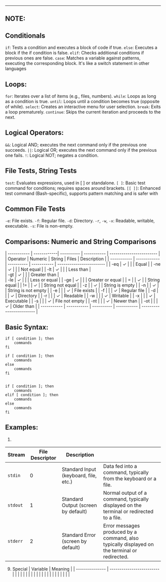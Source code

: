 -----------------------------------------
NOTE: 
-----------------------------------------

## Conditionals
 `if`: Tests a condition and executes a block of code if true.
 `else`: Executes a block if the if condition is false.
 `elif`: Checks additional conditions if previous ones are false.
 `case`: Matches a variable against patterns, executing the corresponding block. It's like a switch statement in other languages
    
## Loops:
 `for`: Iterates over a list of items (e.g., files, numbers).
 `while`: Loops as long as a condition is true.
 `until`: Loops until a condition becomes true (opposite of while).
 `select`: Creates an interactive menu for user selection.
 `break`: Exits a loop prematurely.
 `continue`: Skips the current iteration and proceeds to the next.


## Logical Operators:
 `&&`: Logical AND; executes the next command only if the previous one succeeds.
 `||`: Logical OR; executes the next command only if the previous one fails.
 `!`: Logical NOT; negates a condition.


## File Tests, String Tests
 `test`: Evaluates expressions, used in [ ] or standalone.
 `[ ]`: Basic test command for conditions; requires spaces around brackets.
 `[[ ]]`: Enhanced test command (Bash-specific), supports pattern matching and is safer with


## Common File Tests
 `-e`: File exists.
 `-f`: Regular file.
 `-d`: Directory.
 `-r`, `-w`, `-x`: Readable, writable, executable.
 `-s`: File is non-empty.


## Comparisons: Numeric and String Comparisons

| ----------- | ------------| ---------- | ----------- | ------------------------ |
| Operator	  | Numeric 	| String 	 | Files       | Description              |
| ----------- | ------------| ---------- | ----------- | ------------------------ |
|  -eq	      |    ✓	    |            |             |   Equal                  |
|  -ne	      |    ✓	    |            |             |   Not equal              |
|  -lt	      |    ✓	    |            |             |   Less than              |  
|  -gt	      |    ✓	    |            |             |   Greater than           |     
|  -le	      |    ✓	    |            |             |   Less or equal          |
|  -ge	      |    ✓	    |            |             |   Greater or equal       |
|  =		  |             |     ✓      |             |   String equal           |
|  !=		  |             |     ✓      |             |   String not equal       |
|  -z		  |             |     ✓      |             |   String is empty        |
|  -n		  |             |     ✓      |             |   String is not empty    |
|  -e		  |	            |            |   ✓	       |   File exists            |
|  -f		  |             |            |   ✓	       |   Regular file           |
|  -d		  |             |            |   ✓	       |   Directory              |
|  -r		  |             |            |   ✓	       |   Readable               |
|  -w		  |             |            |   ✓	       |   Writable               |
|  -x		  |             |            |   ✓	       |   Executable             |
|  -s		  |             |            |   ✓	       |   File not empty         |
|  -nt		  |             |            |   ✓	       |   Newer than             | 
|  -ot		  |             |            |   ✓	       |   Older than             |
| ----------- | ----------- | ---------- | ----------- | ------------------------ |


## Basic Syntax:

    if [ condition ]; then
        commands
    fi

    if [ condition ]; then
        commands
    else
        commands
    fi


    if [ condition ]; then
        commands
    elif [ condition ]; then
        commands
    else
        commands
    fi

## Examples:


















1. 
| Stream   | File Descriptor | Description                           |                                                                                               |     
| -------- | --------------- | ------------------------------------- | --------------------------------------------------------------------------------------------- |
| `stdin`  | 0               | Standard Input (keyboard, file, etc.) | Data fed into a command, typically from the keyboard or a file.                               |
| `stdout` | 1               | Standard Output (screen by default)   | Normal output of a command, typically displayed on the terminal or redirected to a file.      |
| `stderr` | 2               | Standard Error (screen by default)    | Error messages produced by a command, also typically displayed on the terminal or redirected. |




9. Special 
    | Variable        | Meaning                   |
    | --------------- | ------------------------- |
    |                 |                           |
    |                 |                           |
    |                 |                           |
    |                 |                           |
    |                 |                           |
    |                 |                           |
    |                 |                           |